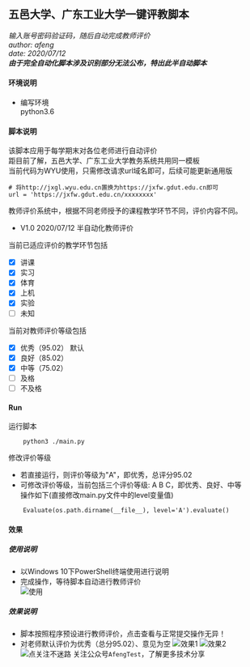 五邑大学、广东工业大学一键评教脚本
------
*输入账号密码验证码，随后自动完成教师评价*  
*author: afeng*  
*date: 2020/07/12*  
***由于完全自动化脚本涉及识别部分无法公布，特出此半自动脚本***

#### 环境说明
* 编写环境  
python3.6

#### 脚本说明  
该脚本应用于每学期末对各位老师进行自动评价  
距目前了解，五邑大学、广东工业大学教务系统共用同一模板  
当前代码为WYU使用，只需修改请求url域名即可，后续可能更新通用版  
```python3
# 将http://jxgl.wyu.edu.cn置换为https://jxfw.gdut.edu.cn即可
url = 'https://jxfw.gdut.edu.cn/xxxxxxxx'
```
 
教师评价系统中，根据不同老师授予的课程教学环节不同，评价内容不同。  
* V1.0 2020/07/12 半自动化教师评价

当前已适应评价的教学环节包括
- [x] 讲课
- [x] 实习
- [x] 体育
- [x] 上机
- [x] 实验
- [ ] 未知 

当前对教师评价等级包括
- [x] 优秀（95.02） 默认
- [x] 良好（85.02）
- [x] 中等（75.02）
- [ ] 及格
- [ ] 不及格

#### Run
运行脚本
```
    python3 ./main.py
```

修改评价等级
* 若直接运行，则评价等级为"A"，即优秀，总评分95.02
* 可修改评价等级，当前包括三个评价等级: A B C，即优秀、良好、中等  
操作如下(直接修改main.py文件中的level变量值)
```
    Evaluate(os.path.dirname(__file__), level='A').evaluate()
```

#### 效果
##### 使用说明  
* 以Windows 10下PowerShell终端使用进行说明  
* 完成操作，等待脚本自动进行教师评价  
![使用](https://xiaofengtest.cn/data/images/use1.png)

##### 效果说明  
* 脚本按照程序预设进行教师评价，点击查看与正常提交操作无异！
* 对老师默认评价为优秀（总分95.02）、意见为空
![效果1](https://xiaofengtest.cn/data/images/result1.png)
![效果2](https://xiaofengtest.cn/data/images/result2.png)
![点关注不迷路](https://xiaofengtest.cn/data/images/subscribe.png)
关注公众号`AfengTest`，了解更多技术分享